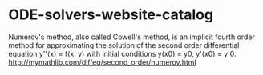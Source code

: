 # ODE-solvers-website-catalog

Numerov's method, also called Cowell's method, is an implicit fourth order method for approximating the solution of the second order differential equation y''(x) = f(x, y) with initial conditions y(x0) = y0, y'(x0) = y'0. 
http://mymathlib.com/diffeq/second_order/numerov.html
